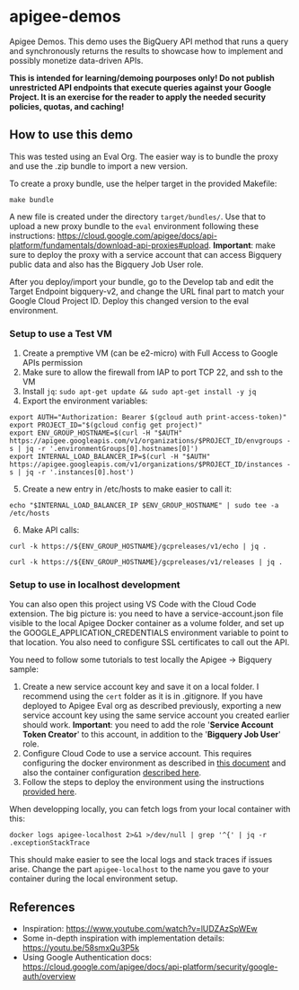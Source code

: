 # apigee-demos

Apigee Demos. This demo uses the BigQuery API method that runs a query and
synchronously returns the results to showcase how to implement and possibly
monetize data-driven APIs.

**This is intended for learning/demoing pourposes only! Do not publish
unrestricted API endpoints that execute queries against your Google Project. It
is an exercise for the reader to apply the needed security policies, quotas, and
caching!**

## How to use this demo

This was tested using an Eval Org. The easier way is to bundle the proxy and use
the .zip bundle to import a new version.

To create a proxy bundle, use the helper target in the provided Makefile:

    make bundle

A new file is created under the directory `target/bundles/`. Use that to upload
a new proxy bundle to the `eval` environment following these instructions:
https://cloud.google.com/apigee/docs/api-platform/fundamentals/download-api-proxies#upload.
**Important**: make sure to deploy the proxy with a service account that can
access Bigquery public data and also has the Bigquery Job User role.

After you deploy/import your bundle, go to the Develop tab and edit the Target
Endpoint bigquery-v2, and change the URL final part to match your Google Cloud
Project ID. Deploy this changed version to the eval environment.

### Setup to use a Test VM

1. Create a premptive VM (can be e2-micro) with Full Access to Google APIs permission
2. Make sure to allow the firewall from IAP to port TCP 22, and ssh to the VM
3. Install `jq`: `sudo apt-get update && sudo apt-get install -y jq`
4. Export the environment variables:
```
export AUTH="Authorization: Bearer $(gcloud auth print-access-token)"
export PROJECT_ID="$(gcloud config get project)"
export ENV_GROUP_HOSTNAME=$(curl -H "$AUTH" https://apigee.googleapis.com/v1/organizations/$PROJECT_ID/envgroups -s | jq -r '.environmentGroups[0].hostnames[0]')
export INTERNAL_LOAD_BALANCER_IP=$(curl -H "$AUTH" https://apigee.googleapis.com/v1/organizations/$PROJECT_ID/instances -s | jq -r '.instances[0].host')
```
5. Create a new entry in /etc/hosts to make easier to call it:
```
echo "$INTERNAL_LOAD_BALANCER_IP $ENV_GROUP_HOSTNAME" | sudo tee -a /etc/hosts
```
6. Make API calls:
```
curl -k https://${ENV_GROUP_HOSTNAME}/gcpreleases/v1/echo | jq .

curl -k https://${ENV_GROUP_HOSTNAME}/gcpreleases/v1/releases | jq .
```

### Setup to use in localhost development

You can also open this project using VS Code with the Cloud Code extension.
The big picture is: you need to have a service-account.json file visible to the local
Apigee Docker container as a volume folder, and set up the GOOGLE_APPLICATION_CREDENTIALS
environment variable to point to that location. You also need to configure SSL certificates
to call out the API.

You need to follow some tutorials to test locally the Apigee -> Bigquery sample:

1. Create a new service account key and save it on a local folder. I recommend using the `cert`
   folder as it is in .gitignore. If you have deployed to Apigee Eval org as described previously, exporting
   a new service account key using the same service account you created earlier should work.
   **Important**: you need to add the role '**Service Account Token Creator**' to this account, in addition
   to the '**Bigquery Job User**' role.
2. Configure Cloud Code to use a service account. This requires configuring the docker environment
   as described in
   [this document](https://cloud.google.com/apigee/docs/api-platform/local-development/vscode/deploy-environment#configuring_service_accounts_with_proxy_and_shared_flow_deployments) and also
   the container configuration [described here](https://cloud.google.com/apigee/docs/api-platform/local-development/vscode/manage-apigee-emulator#customizing_the_apigee_emulator_to_support_service_account-based_authentication).
3. Follow the steps to deploy the environment using the instructions
   [provided here](https://cloud.google.com/apigee/docs/api-platform/local-development/vscode/deploy-environment#deploy).

When developping locally, you can fetch logs from your local container with this:

    docker logs apigee-localhost 2>&1 >/dev/null | grep '^{' | jq -r .exceptionStackTrace

This should make easier to see the local logs and stack traces if issues arise.
Change the part `apigee-localhost` to the name you gave to your container during the
local environment setup.

## References

* Inspiration: https://www.youtube.com/watch?v=lUDZAzSpWEw
* Some in-depth inspiration with implementation details: https://youtu.be/58smxQu3P5k
* Using Google Authentication docs: https://cloud.google.com/apigee/docs/api-platform/security/google-auth/overview
